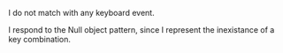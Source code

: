 I do not match with any keyboard event.

I respond to the Null object pattern, since I represent the inexistance of a key combination.
